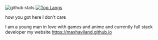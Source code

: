 <!---
![](https://uploaddeimagens.com.br/images/002/914/924/full/assinatura.png?1602340212)
-->
![github stats](https://github-readme-stats.vercel.app/api?username=maxhaviland&show_icons=true&theme=cobalt&layout=compact)
[![Top Langs](https://github-readme-stats.vercel.app/api/top-langs/?username=maxhaviland&show_icons=true&theme=cobalt&layout=compact)](https://github.com/anuraghazra/github-readme-stats)


how you got here I don't care

I am a young man in love with games and anime and currently full stack developer
my website https://maxhaviland.github.io
